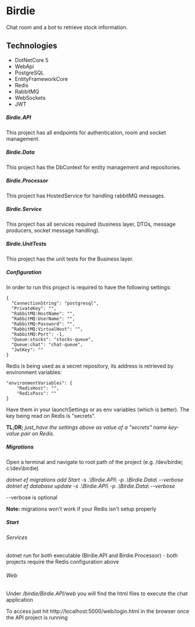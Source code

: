 # Birdie
Chat room and a bot to retrieve stock information.

## Technologies
* DotNetCore 5
* WebApi
* PostgreSQL
* EntityFrameworkCore
* Redis
* RabbitMQ
* WebSockets
* JWT

##### Birdie.API
This project has all endpoints for authentication, room and socket management.
##### Birdie.Data
This project has the DbContext for entity management and repositories.
##### Birdie.Processor
This project has HostedService for handling rabbitMQ messages.
##### Birdie.Service
This project has all services required (business layer, DTOs, message producers, socket message handling).
##### Birdie.UnitTests
This project has the unit tests for the Business layer.

##### Configuration
In order to run this project is required to have the following settings:
```
{
  "ConnectionString": "postgresql",
  "PrivateKey": "",
  "RabbitMQ:HostName": "",
  "RabbitMQ:UserName": "",
  "RabbitMQ:Password": "",
  "RabbitMQ:VirtualHost": "",
  "RabbitMQ:Port": -1,
  "Queue:stocks": "stocks-queue",
  "Queue:chat": "chat-queue",
  "JwtKey": ""
}
```

Redis is being used as a secret repository, its address is retrieved by environment variables:
```
"environmentVariables": {
    "RedisHost": "",
    "RedisPass": ""
}
```
Have them in your launchSettings or as env variables (which is better). The key being read on Redis is "secrets". 

**TL;DR;** _just_have the settings above as value of a "secrets" name key-value pair on Redis._

##### Migrations
Open a terminal and navigate to root path of the project (e.g. /dev/birdie; c:\dev\birdie)

_dotnet ef migrations add Start -s .\Birdie.API\ -p .\Birdie.Data\ --verbose_
_dotnet ef database update -s .\Birdie.API\ -p .\Birdie.Data\ --verbose_

--verbose is optional

**Note:** migrations won't work if your Redis isn't setup properly

##### Start
###### Services
dotnet run for both executable (Birdie.API and Birdie.Processor) - both projects require the Redis configuration above
###### Web
Under _/birdie/Birdie.API/web_ you will find the html files to execute the chat application

To access just hit http://localhost:5000/web/login.html in the browser once the API project is running
